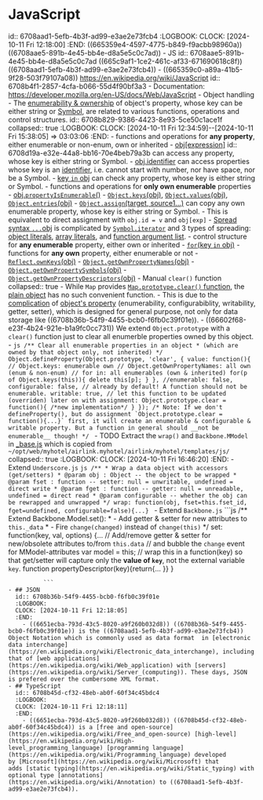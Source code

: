 # JavaScript
id:: 6708aad1-5efb-4b3f-ad99-e3ae2e73fcb4
:LOGBOOK:
CLOCK: [2024-10-11 Fri 12:18:00]
:END:
((665359e4-4597-4775-b849-f9acbb98960a)) ((6708aae5-891b-4e45-bb4e-d8a5e5c0c7ad))
	- JS
	  id:: 6708aae5-891b-4e45-bb4e-d8a5e5c0c7ad
	  ((665c9af1-1ce2-461c-af33-671690618c8f)) ((6708aad1-5efb-4b3f-ad99-e3ae2e73fcb4))
	- ((665359c0-a89a-41b5-9f28-503f79107a08)) https://en.wikipedia.org/wiki/JavaScript
	  id:: 6708b4f1-2857-4cfa-b066-55d4f90bf3a3
	- Documentation: https://developer.mozilla.org/en-US/docs/Web/JavaScript
	- Object handling
		- The [enumerability & ownership](https://developer.mozilla.org/en-US/docs/Web/JavaScript/Enumerability_and_ownership_of_properties) of object's property, whose key can be either string or [Symbol](https://developer.mozilla.org/en-US/docs/Web/JavaScript/Reference/Global_Objects/Symbol), are related to various functions, operations and control structures.
		  id:: 6708b829-9386-4423-8e93-5ce50c1ace1f
		  collapsed:: true
		  :LOGBOOK:
		  CLOCK: [2024-10-11 Fri 12:34:59]--[2024-10-11 Fri 15:38:05] =>  03:03:06
		  :END:
			- functions and operations for **any property**, either enumerable or non-enum, own or inherited
				- [obj[expression]](https://developer.mozilla.org/en-US/docs/Web/JavaScript/Reference/Operators/Property_accessors#bracket_notation)
				  id:: 6708d19a-e32e-44a8-bb16-70e4beb79a3b
				  can access any property, whose key is either string or Symbol.
				- [obj.identifier](https://developer.mozilla.org/en-US/docs/Web/JavaScript/Reference/Operators/Property_accessors#dot_notation)
				  can access properties whose key is an [identifier](https://developer.mozilla.org/en-US/docs/Web/JavaScript/Reference/Lexical_grammar#identifiers), i.e. cannot start with number, nor have space, nor be a Symbol.
				- [key `in` obj](https://developer.mozilla.org/en-US/docs/Web/JavaScript/Reference/Operators/in)
				  can check any property, whose key is either string or Symbol.
			- functions and operations for **only own enumerable** properties
				- [obj.`propertyIsEnumerable`()](https://developer.mozilla.org/en-US/docs/Web/JavaScript/Reference/Global_Objects/Object/propertyIsEnumerable)
				- [`Object.keys`(obj)](https://developer.mozilla.org/en-US/docs/Web/JavaScript/Reference/Global_Objects/Object/keys), [`Object.values`(obj)](https://developer.mozilla.org/en-US/docs/Web/JavaScript/Reference/Global_Objects/Object/values), [`Object.entries`(obj)](https://developer.mozilla.org/en-US/docs/Web/JavaScript/Reference/Global_Objects/Object/entries)
				- [`Object.assign`(target, source1...)](https://developer.mozilla.org/en-US/docs/Web/JavaScript/Reference/Global_Objects/Object/assign)
				  can copy any own enumerable property, whose key is either string or Symbol.
					- This is equivalent to direct assignment with `obj.id = v` and `obj[exp]`
				- [Spread syntax `...`obj](https://developer.mozilla.org/en-US/docs/Web/JavaScript/Reference/Operators/Spread_syntax)
				  is complicated by [`Symbol.iterator`](https://developer.mozilla.org/en-US/docs/Web/JavaScript/Reference/Global_Objects/Symbol/iterator) and 3 types of spreading: [object literals](https://developer.mozilla.org/en-US/docs/Web/JavaScript/Reference/Operators/Spread_syntax#spread_in_object_literals), [array literals](https://developer.mozilla.org/en-US/docs/Web/JavaScript/Reference/Operators/Spread_syntax#spread_in_array_literals), and [function argument list](https://developer.mozilla.org/en-US/docs/Web/JavaScript/Reference/Operators/Spread_syntax#spread_in_function_calls).
			- control structure for **any enumerable** property, either own or inherited
				- [`for`(key `in` obj)](https://developer.mozilla.org/en-US/docs/Web/JavaScript/Reference/Statements/for...in)
			- functions for **any own** property, either enumerable or not
				- [`Reflect.ownKeys`(obj)](https://developer.mozilla.org/en-US/docs/Web/JavaScript/Reference/Global_Objects/Reflect/ownKeys)
					- [`Object.getOwnPropertyNames`(obj)](https://developer.mozilla.org/en-US/docs/Web/JavaScript/Reference/Global_Objects/Object/getOwnPropertyNames)
					- [`Object.getOwnPropertySymbols`(obj)](https://developer.mozilla.org/en-US/docs/Web/JavaScript/Reference/Global_Objects/Object/getOwnPropertySymbols)
				- [`Object.getOwnPropertyDescriptors`(obj)](https://developer.mozilla.org/en-US/docs/Web/JavaScript/Reference/Global_Objects/Object/getOwnPropertyDescriptors)
		- Manual `clear()` function
		  collapsed:: true
			- While `Map` provides [`Map.prototype.clear()` function](https://developer.mozilla.org/en-US/docs/Web/JavaScript/Reference/Global_Objects/Map/clear), the [plain object](((6708b36b-54f9-4455-bcb0-f6fb0c39f01e))) has no such convenient function.
				- This is due to the [complication](((6708b829-9386-4423-8e93-5ce50c1ace1f))) of [object's property](https://developer.mozilla.org/en-US/docs/Web/JavaScript/Reference/Global_Objects/Object/defineProperty) (enumerability, configurabiblity, writability, getter, setter), which is designed for general purpose, not only for data storage like ((6708b36b-54f9-4455-bcb0-f6fb0c39f01e)).
			- ((66602f68-e23f-4b24-921e-b1a9fc0cc731)) We extend `Object.prototype` with a `clear()` function just to clear all enumerble properties owned by this object.
				- ```js
				  /** Clear all enumerable properties in an object
				   * (which are owned by that object only, not inherited)
				   */
				  Object.defineProperty(Object.prototype, 'clear', {
				    value: function(){
				      // Object.keys: enumerable own
				      // Object.getOwnPropertyNames: all own (enum & non-enum)
				      // for in: all enumerables (own & inherited)
				      for(p of Object.keys(this)){ delete this[p]; }
				    },
				    //enumerable: false, configurable: false, // already by default! A function should not be enumerable.
				    writable: true, // let this function to be updated (overriden) later on with assignment: Object.prototype.clear = function(){ /*new implementation*/ }
				  });
				  /* Note: If we don't defineProperty(), but do assignment
				    `Object.prototype.clear = function(){...}` first,
				    it will create an enumerable & configurable & writable property.
				    But a function in general should __not be enumerable__ though!
				  */
				  ```
		- TODO Extract the `wrap()` and `Backbone.MModel` in [_base.js](../assets/HTML/_base.js) which is copied from `~/opt/web/myhotel/airlink.myhotel/airlink/myhotel/templates/js/`
		  collapsed:: true
		  :LOGBOOK:
		  CLOCK: [2024-10-11 Fri 16:46:20]
		  :END:
			- Extend `Underscore.js`
			  ```js
			  /**
			  * Wrap a data object with accessors (get/setters)
			  * @param obj : Object -- the object to be wrapped
			  * @param fset : function -- setter: null = unwritable, undefined = direct write
			  * @param fget : function -- getter: null = unreadable, undefined = direct read
			  * @param configurable -- whether the obj can be rewrapped and unwrapped
			  */
			  wrap: function(obj, fset=this.fset_id, fget=undefined, configurable=false){...}
			  ```
			- Extend `Backbone.js`
			  ```js
			  /** Extend Backbone.Model.set():
			   * - Add getter & setter for new attributes to `this._data`
			   * - Fire `change(changed)` instead of `change(this)`
			   */
			  set: function(key, val, options) {...
			      // Add/remove getter & setter for new/obsolete attributes to/from `this.data`
			      //  and bubble the `change` event for MModel-attributes
			      var model = this;
			      // wrap this in a function(key) so that get/setter will capture only the **value of `key`**, not the external variable `key`.
			      function propertyDescriptor(key){return{...
			      }}
			  }
			  
			  ```
	- ## JSON
	  id:: 6708b36b-54f9-4455-bcb0-f6fb0c39f01e
	  :LOGBOOK:
	  CLOCK: [2024-10-11 Fri 12:18:05]
	  :END:
		- ((6651ecba-793d-43c5-8020-a9f260b032d8)) ((6708b36b-54f9-4455-bcb0-f6fb0c39f01e)) is the ((6708aad1-5efb-4b3f-ad99-e3ae2e73fcb4)) Object Notation which is commonly used as data format  in [electronic data interchange](https://en.wikipedia.org/wiki/Electronic_data_interchange), including that of [web applications](https://en.wikipedia.org/wiki/Web_application) with [servers](https://en.wikipedia.org/wiki/Server_(computing)). These days, JSON is prefered over the cumbersome XML format.
	- ## TypeScript
	  id:: 6708b45d-cf32-48eb-ab0f-60f34c45bdc4
	  :LOGBOOK:
	  CLOCK: [2024-10-11 Fri 12:18:11]
	  :END:
		- ((6651ecba-793d-43c5-8020-a9f260b032d8)) ((6708b45d-cf32-48eb-ab0f-60f34c45bdc4)) is a [free and open-source](https://en.wikipedia.org/wiki/Free_and_open-source) [high-level](https://en.wikipedia.org/wiki/High-level_programming_language) [programming language](https://en.wikipedia.org/wiki/Programming_language) developed by [Microsoft](https://en.wikipedia.org/wiki/Microsoft) that adds [static typing](https://en.wikipedia.org/wiki/Static_typing) with optional type [annotations](https://en.wikipedia.org/wiki/Annotation) to ((6708aad1-5efb-4b3f-ad99-e3ae2e73fcb4)).